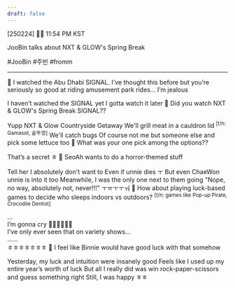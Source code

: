 ```yaml
---
draft: false
---
```

[250224] 🐣💭 11:54 PM KST

JooBin talks about NXT & GLOW's Spring Break 

#JooBin #주빈 #fromm
___

🫧 I watched the Abu Dhabi SIGNAL. I’ve thought this before but you’re seriously so good at riding amusement park rides… I’m jealous

I haven’t watched the SIGNAL yet
I gotta watch it later
🫧 Did you watch NXT & GLOW's Spring Break SIGNAL??

Yupp
NXT & Glow 
Countryside Getaway
We'll grill meat in a cauldron lid <sup>[t/n: Gamasot,  솥뚜껑]</sup>
We'll catch bugs 
Of course not me but someone else 
and pick some lettuce too
🫧 What was your one pick among the options??

That’s a secret ㅎ
🫧 SeoAh wants to do a horror-themed stuff

Tell her I absolutely don't want to 
Even if unnie dies
ㅜ
But even ChaeWon unnie is into it too
Meanwhile, I was the only one next to them going
"Nope, no way, absolutely not, never!!!" ㅜㅠㅜㅜㅝ
🫧 How about playing luck-based games to decide who sleeps indoors vs outdoors? <sup>[t/n: games like Pop-up Pirate, Crocodile Dentist]</sup>

…  
I’m gonna cry 
🥲🥲🥲🥲🥲🥲  
I’ve only ever seen that on variety shows…  
……  
ㅎㅎㅎㅎㅎㅎㅎ
🫧 I feel like Binnie would have good luck with that somehow

Yesterday, my luck and intuition were insanely good
Feels like I used up my entire year’s worth of luck
But all I really did was win rock-paper-scissors  
and guess something right
Still, I was happy ㅎㅎ